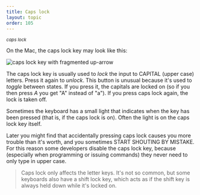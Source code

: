 ```yaml
---
title: Caps lock
layout: topic
order: 105
---
```


<span class="wide key"><em><sub>caps lock</sub></em></span>

On the Mac, the caps lock key may look like this:

<img class="key" src="{{ site.baseurl }}/images/key-caps-lock-mac.svg" alt="caps lock key with fragmented up-arrow">

The caps lock key is usually used to _lock_ the input to CAPITAL (upper case)
letters. Press it again to _unlock_. This button is unusual because it's used
to _toggle_ between states. If you press it, the capitals are locked on (so if
you then press <span class="key"><em>A</em></span> you get "A" instead of "a"). If you
press caps lock again, the lock is taken off.

Sometimes the keyboard has a small light that indicates when the key has been
pressed (that is, if the caps lock is on). Often the light is on the caps lock
key itself.

Later you might find that accidentally pressing caps lock causes you more
trouble than it's worth, and you sometimes START SHOUTING BY MISTAKE. For this
reason some developers disable the caps lock key, because (especially when
programming or issuing commands) they never need to only type in upper case.

> Caps lock only affects the letter keys. It's not so common, but some
> keyboards also have a shift lock key, which acts as if the shift key is
> always held down while it's locked on.

